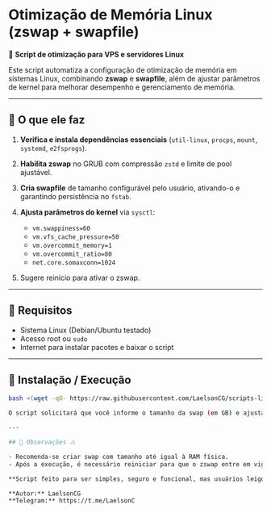 
# Otimização de Memória Linux (zswap + swapfile)

🚀 **Script de otimização para VPS e servidores Linux**  

Este script automatiza a configuração de otimização de memória em sistemas Linux, combinando **zswap** e **swapfile**, além de ajustar parâmetros de kernel para melhorar desempenho e gerenciamento de memória.

---

## 🔹 O que ele faz

1. **Verifica e instala dependências essenciais** (`util-linux`, `procps`, `mount`, `systemd`, `e2fsprogs`).  
2. **Habilita zswap** no GRUB com compressão `zstd` e limite de pool ajustável.  
3. **Cria swapfile** de tamanho configurável pelo usuário, ativando-o e garantindo persistência no `fstab`.  
4. **Ajusta parâmetros do kernel** via `sysctl`:
   - `vm.swappiness=60`
   - `vm.vfs_cache_pressure=50`
   - `vm.overcommit_memory=1`
   - `vm.overcommit_ratio=80`
   - `net.core.somaxconn=1024`

5. Sugere reinício para ativar o zswap.

---

## 🔹 Requisitos

- Sistema Linux (Debian/Ubuntu testado)  
- Acesso root ou `sudo`  
- Internet para instalar pacotes e baixar o script  

---

## 🔹 Instalação / Execução

```bash
bash <(wget -qO- https://raw.githubusercontent.com/LaelsonCG/scripts-linux/refs/heads/main/otimizar/config.sh)

O script solicitará que você informe o tamanho da swap (em GB) e ajustará automaticamente as configurações do sistema.

---

## 🔹 Observações ⚠️

- Recomenda-se criar swap com tamanho até igual à RAM física.
- Após a execução, é necessário reiniciar para que o zswap entre em vigor.

**Script feito para ser simples, seguro e funcional, mas usuários leigos podem precisar de ajuda para interpretar mensagens ou reiniciar o servidor.**

**Autor:** LaelsonCG
**Telegram:** https://t.me/LaelsonC
